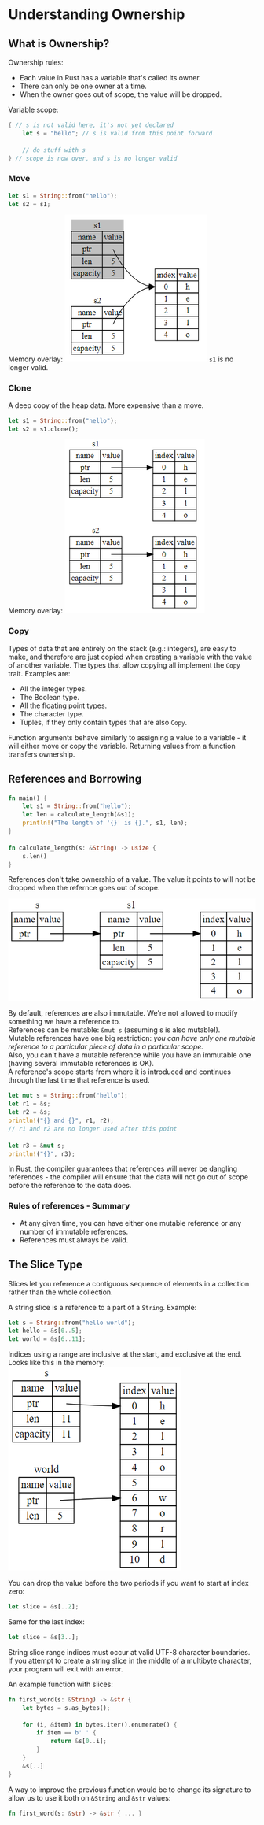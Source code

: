 # Understanding Ownership
## What is Ownership?
Ownership rules:
* Each value in Rust has a variable that's called its owner.
* There can only be one owner at a time.
* When the owner goes out of scope, the value will be dropped.

Variable scope:
```rust
{ // s is not valid here, it's not yet declared 
    let s = "hello"; // s is valid from this point forward

    // do stuff with s
} // scope is now over, and s is no longer valid
```

### Move
```rust
let s1 = String::from("hello");
let s2 = s1;
```

Memory overlay:
![](./images/4_ownership_move.png)
`s1` is no longer valid.

### Clone
A deep copy of the heap data. More expensive than a move.
```rust
let s1 = String::from("hello");
let s2 = s1.clone();
```

Memory overlay:
![](./images/4_ownership_clone.png)

### Copy
Types of data that are entirely on the stack (e.g.: integers), are easy to make, and therefore are just copied when creating a variable with the value of another variable. The types that allow copying all implement the `Copy` trait. Examples are:
* All the integer types.
* The Boolean type.
* All the floating point types.
* The character type.
* Tuples, if they only contain types that are also `Copy`.

Function arguments behave similarly to assigning a value to a variable - it will either move or copy the variable. Returning values from a function transfers ownership.

## References and Borrowing
```rust
fn main() {
    let s1 = String::from("hello");
	let len = calculate_length(&s1);
	println!("The length of '{}' is {}.", s1, len);
}
 
fn calculate_length(s: &String) -> usize {
	s.len()
}
```

References don't take ownership of a value. The value it points to will not be dropped when the refernce goes out of scope.

![](./images/4_reference.png)

By default, references are also immutable. We're not allowed to modify something we have a reference to.  
References can be mutable: `&mut s` (assuming s is also mutable!).  
Mutable references have one big restriction: *you can have only one mutable reference to a particular piece of data in a particular scope.*  
Also, you can't have a mutable reference while you have an immutable one (having several immutable references is OK).  
A reference's scope starts from where it is introduced and continues through the last time that reference is used.
```rust
let mut s = String::from("hello");
let r1 = &s;
let r2 = &s;
println!("{} and {}", r1, r2);
// r1 and r2 are no longer used after this point
 
let r3 = &mut s;
println!("{}", r3);
```

In Rust, the compiler guarantees that references will never be dangling references - the compiler will ensure that the data will not go out of scope before the reference to the data does.

### Rules of references - Summary
* At any given time, you can have either one mutable reference or any number of immutable references.
* References must always be valid.

## The Slice Type
Slices let you reference a contiguous sequence of elements in a collection rather than the whole collection.  

A string slice is a reference to a part of a `String`. Example:
```rust
let s = String::from("hello world");
let hello = &s[0..5];
let world = &s[6..11];
```

Indices using a range are inclusive at the start, and exclusive at the end. Looks like this in the memory:
![](./images/4_slice.png)

You can drop the value before the two periods if you want to start at index zero:
```rust
let slice = &s[..2];
```

Same for the last index:
```rust
let slice = &s[3..];
```

String slice range indices must occur at valid UTF-8 character boundaries. If you attempt to create a string slice in the middle of a multibyte character, your program will exit with an error.  

An example function with slices:
```rust
fn first_word(s: &String) -> &str {
	let bytes = s.as_bytes();
	 
	for (i, &item) in bytes.iter().enumerate() {
		if item == b' ' {
			return &s[0..i];
		}
	}
	&s[..]
}
```

A way to improve the previous function would be to change its signature to allow us to use it both on `&String` and `&str` values:
```rust
fn first_word(s: &str) -> &str { ... }
```